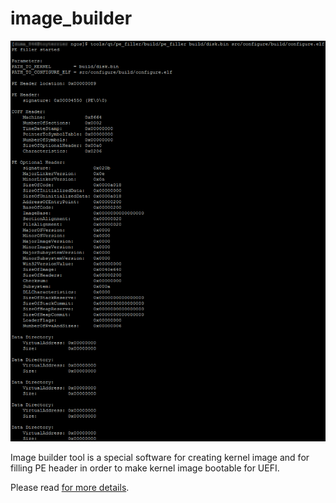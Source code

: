 image_builder
=============

<p align="center">
    <img src="https://github.com/Gris87/ngos/blob/master/tools/qt/image_builder/Screenshot.png?raw=true" alt="Screenshot"/>
</p>

Image builder tool is a special software for creating kernel image and for filling PE header in order to make kernel image bootable for UEFI.

Please read [for more details](../../../docs/0.%20Intro/7.%20Tools/02.%20Image%20builder/README.md).
